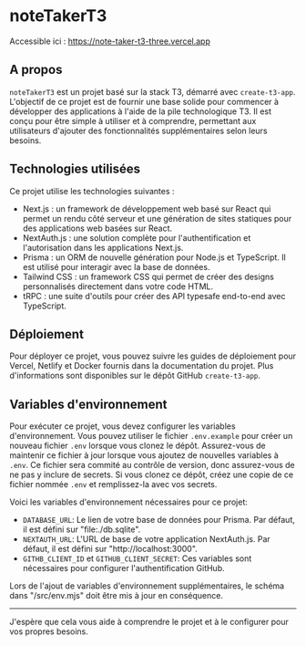 # noteTakerT3
Accessible ici : https://note-taker-t3-three.vercel.app

## A propos

`noteTakerT3` est un projet basé sur la stack T3, démarré avec `create-t3-app`. L'objectif de ce projet est de fournir une base solide pour commencer à développer des applications à l'aide de la pile technologique T3. Il est conçu pour être simple à utiliser et à comprendre, permettant aux utilisateurs d'ajouter des fonctionnalités supplémentaires selon leurs besoins.

## Technologies utilisées

Ce projet utilise les technologies suivantes :

- Next.js : un framework de développement web basé sur React qui permet un rendu côté serveur et une génération de sites statiques pour des applications web basées sur React.
- NextAuth.js : une solution complète pour l'authentification et l'autorisation dans les applications Next.js.
- Prisma : un ORM de nouvelle génération pour Node.js et TypeScript. Il est utilisé pour interagir avec la base de données.
- Tailwind CSS : un framework CSS qui permet de créer des designs personnalisés directement dans votre code HTML.
- tRPC : une suite d'outils pour créer des API typesafe end-to-end avec TypeScript.

## Déploiement

Pour déployer ce projet, vous pouvez suivre les guides de déploiement pour Vercel, Netlify et Docker fournis dans la documentation du projet. Plus d'informations sont disponibles sur le dépôt GitHub `create-t3-app`.

## Variables d'environnement

Pour exécuter ce projet, vous devez configurer les variables d'environnement. Vous pouvez utiliser le fichier `.env.example` pour créer un nouveau fichier `.env` lorsque vous clonez le dépôt. Assurez-vous de maintenir ce fichier à jour lorsque vous ajoutez de nouvelles variables à `.env`. Ce fichier sera commité au contrôle de version, donc assurez-vous de ne pas y inclure de secrets. Si vous clonez ce dépôt, créez une copie de ce fichier nommée `.env` et remplissez-la avec vos secrets.

Voici les variables d'environnement nécessaires pour ce projet:

- `DATABASE_URL`: Le lien de votre base de données pour Prisma. Par défaut, il est défini sur "file:./db.sqlite".
- `NEXTAUTH_URL`: L'URL de base de votre application NextAuth.js. Par défaut, il est défini sur "http://localhost:3000".
- `GITHB_CLIENT_ID` et `GITHUB_CLIENT_SECRET`: Ces variables sont nécessaires pour configurer l'authentification GitHub.

Lors de l'ajout de variables d'environnement supplémentaires, le schéma dans "/src/env.mjs" doit être mis à jour en conséquence.

---

J'espère que cela vous aide à comprendre le projet et à le configurer pour vos propres besoins.
